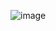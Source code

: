 
![image](https://user-images.githubusercontent.com/77874244/202251770-e32d15ab-9c6c-41c8-848e-ebabe7d384d4.png)
